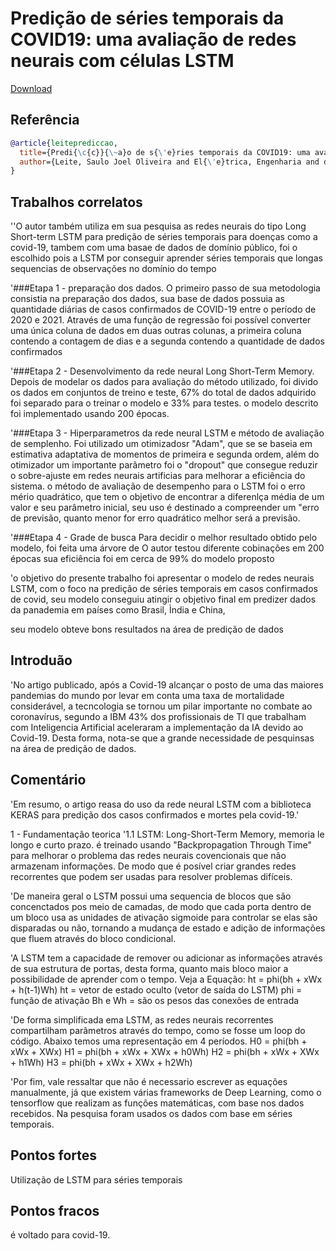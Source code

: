 # Predição de séries temporais da COVID19: uma avaliação de redes neurais com células LSTM


[Download](https://sbic.org.br/wp-content/uploads/2021/09/pdf/CBIC_2021_paper_72.pdf)


## Referência
```bibtex 1
@article{leiteprediccao,
  title={Predi{\c{c}}{\~a}o de s{\'e}ries temporais da COVID19: uma avalia{\c{c}}{\~a}o de redes neurais com c{\'e}lulas LSTM},
  author={Leite, Saulo Joel Oliveira and El{\'e}trica, Engenharia and de Oliveira, Roberto C{\'e}lio Lim{\~a}o and de Campos, L{\'\i}dio Mauro Lima}
}
```
## Trabalhos correlatos

''O autor também utiliza em sua pesquisa as redes neurais do tipo Long Short-term LSTM para predição de séries temporais para doenças como a covid-19, tambem com uma basae de dados de domínio público, foi o escolhido pois a LSTM por conseguir aprender séries temporais que longas sequencias de observações no domínio do tempo

'###Etapa 1 - preparação dos dados.
O primeiro passo de sua metodologia consistia na preparação dos dados, sua base de dados possuia as quantidade diárias de casos confirmados de COVID-19 entre o período de 2020 e 2021. Através de uma função de regressão foi possível converter uma única coluna de dados em duas outras colunas, a primeira coluna contendo a contagem de dias e a segunda contendo a quantidade de dados confirmados

'###Etapa 2 - Desenvolvimento da rede neural Long Short-Term Memory.
Depois de  modelar os dados para avaliação do método utilizado, foi divido os dados em conjuntos de treino e teste, 67% do total de dados adquirido  foi separado para o treinar o modelo e 33% para testes. o modelo descrito foi implementado usando 200 épocas.

'###Etapa 3 - Hiperparametros da rede neural LSTM e método de avaliação de semplenho.
Foi utilizado um otimizadosr "Adam", que se se baseia  em estimativa adaptativa de momentos de primeira e segunda ordem, 
além do otimizador um importante parãmetro foi o "dropout" que consegue reduzir o sobre-ajuste em redes neurais artificias para melhorar a eficiência do sistema.
o método de avaliação de desempenho para o LSTM foi o erro mério quadrático, que tem o objetivo de encontrar a diferenlça média  de um valor e seu parâmetro inicial, seu uso é destinado a compreender um "erro de previsão, quanto menor for erro quadrático melhor será a previsão.

'###Etapa 4 - Grade de busca
Para decidir o melhor resultado obtido pelo modelo, foi feita uma árvore de
O autor testou diferente cobinações em 200 épocas
sua eficiência  foi em cerca de 99% do modelo proposto

'o objetivo do presente trabalho foi apresentar o modelo de redes neurais LSTM, com o  foco na predição de séries temporais em casos confirmados de covid, seu modelo conseguiu atingir o objetivo final em predizer dados da panademia em países como Brasil, Ìndia e China, 


seu modelo obteve bons resultados na área de predição de dados





## Introduão
'No artigo publicado, após a Covid-19 alcançar o posto de uma das maiores pandemias do mundo por levar em conta uma taxa de mortalidade considerável, a tecncologia se tornou um pilar importante no combate ao coronavírus, segundo a IBM  43% dos profissionais de TI que trabalham com Inteligencia Artificial aceleraram a implementação da IA devido ao Covid-19. Desta forma, nota-se que a grande necessidade de pesquinsas na área de predição de dados.

## Comentário
'Em resumo, o artigo reasa do uso da rede neural LSTM com a biblioteca KERAS para predição dos casos confirmados e mortes pela covid-19.'

1 - Fundamentação teorica
'1.1 LSTM: Long-Short-Term Memory, memoria le longo e curto prazo. é treinado usando "Backpropagation Through Time" para melhorar o problema das redes neurais covencionais que não armazenam informações. De modo que é posível criar grandes redes recorrentes que podem ser usadas para resolver problemas difíceis.

'De maneira geral o LSTM possui uma sequencia de blocos que são concenctados pos meio de camadas, de modo que cada porta dentro de um bloco usa as unidades de ativação sigmoide para controlar se elas são disparadas ou não, tornando a mudança de estado e adição de informações que fluem através do bloco condicional.

'A LSTM tem a capacidade de remover ou adicionar as informações através de sua estrutura de portas, desta forma, quanto mais bloco maior a possibilidade de aprender com o tempo.
Veja a Equação:
ht = phi(bh + xWx + h(t-1)Wh)
   ht = vetor de estado oculto (vetor de saída do LSTM)
   phi = função de ativação
   Bh e Wh = são os pesos das conexões de entrada

'De forma simplificada ema LSTM, as redes neurais recorrentes compartilham parâmetros através do tempo, como se fosse um loop do código. Abaixo temos uma representação em 4 períodos.
 H0 = phi(bh + xWx + XWx)
 H1 = phi(bh + xWx + XWx + h0Wh)
 H2 = phi(bh + xWx + XWx + h1Wh)
 H3 = phi(bh + xWx + XWx + h2Wh)

'Por fim, vale ressaltar que não é necessario escrever as equações manualmente, já que existem várias frameworks de Deep Learning, como o tensorflow que realizam as funções matemáticas, com base nos dados recebidos. Na pesquisa foram usados os dados com base em séries temporais.


## Pontos fortes
Utilização de LSTM para séries temporais

## Pontos fracos
é voltado para covid-19.
